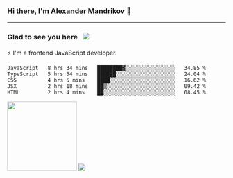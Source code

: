 ### Hi there, I'm Alexander Mandrikov 👋

- - -

### Glad to see you here &nbsp; ![](https://komarev.com/ghpvc/?username=nunsez&color=blue&label=visitors)

⚡ I'm a frontend JavaScript developer.

<!--
**nunsez/nunsez** is a ✨ _special_ ✨ repository because its `README.md` (this file) appears on your GitHub profile.

Here are some ideas to get you started:

- 🔭 I’m currently working on ...
- 🌱 I’m currently learning ...
- 👯 I’m looking to collaborate on ...
- 🤔 I’m looking for help with ...
- 💬 Ask me about ...
- 📫 How to reach me: ...
- 😄 Pronouns: ...
- ⚡ Fun fact: ...
-->


<!--START_SECTION:waka-->
```text
JavaScript   8 hrs 34 mins   ████████▓░░░░░░░░░░░░░░░░   34.85 % 
TypeScript   5 hrs 54 mins   ██████░░░░░░░░░░░░░░░░░░░   24.04 % 
CSS          4 hrs 5 mins    ████░░░░░░░░░░░░░░░░░░░░░   16.62 % 
JSX          2 hrs 18 mins   ██▒░░░░░░░░░░░░░░░░░░░░░░   09.42 % 
HTML         2 hrs 4 mins    ██░░░░░░░░░░░░░░░░░░░░░░░   08.45 % 
```
<!--END_SECTION:waka-->

<span>
<img height="160em" src="https://github-readme-stats.vercel.app/api?username=nunsez&show_icons=true&count_private=true&hide_border=true&hide=issues" />
<img src="https://github-readme-stats.vercel.app/api/top-langs/?username=nunsez&layout=compact&hide_border=true" />
</span>

<!--
[![willianrod's wakatime stats](https://github-readme-stats.vercel.app/api/wakatime?username=nunsez&hide_border=true)](https://github.com/anuraghazra/github-readme-stats)
-->
